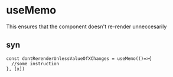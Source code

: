 # useMemo

This ensures that the component doesn't re-render unneccesarily

## syn

```
const dontRerenderUnlessValueOfXChanges = useMemo(()=>{
  //some instruction
}, [x])
```
